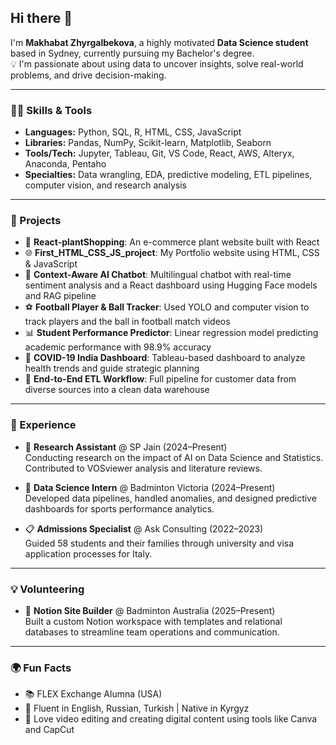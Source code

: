 ## Hi there 👋

I'm **Makhabat Zhyrgalbekova**, a highly motivated **Data Science student** based in Sydney, currently pursuing my Bachelor's degree.  
💡 I'm passionate about using data to uncover insights, solve real-world problems, and drive decision-making.

---

### 👩‍💻 Skills & Tools

- **Languages:** Python, SQL, R, HTML, CSS, JavaScript  
- **Libraries:** Pandas, NumPy, Scikit-learn, Matplotlib, Seaborn  
- **Tools/Tech:** Jupyter, Tableau, Git, VS Code, React, AWS, Alteryx, Anaconda, Pentaho  
- **Specialties:** Data wrangling, EDA, predictive modeling, ETL pipelines, computer vision, and research analysis

---

### 🚀 Projects

- 🌱 **React-plantShopping**: An e-commerce plant website built with React  
- 🌐 **First_HTML_CSS_JS_project**: My Portfolio website using HTML, CSS & JavaScript  
- 🧠 **Context-Aware AI Chatbot**: Multilingual chatbot with real-time sentiment analysis and a React dashboard using Hugging Face models and RAG pipeline  
- ⚽ **Football Player & Ball Tracker**: Used YOLO and computer vision to track players and the ball in football match videos  
- 📊 **Student Performance Predictor**: Linear regression model predicting academic performance with 98.9% accuracy  
- 🏥 **COVID-19 India Dashboard**: Tableau-based dashboard to analyze health trends and guide strategic planning  
- 🔁 **End-to-End ETL Workflow**: Full pipeline for customer data from diverse sources into a clean data warehouse

---

### 💼 Experience

- 🔬 **Research Assistant** @ SP Jain (2024–Present)  
  Conducting research on the impact of AI on Data Science and Statistics. Contributed to VOSviewer analysis and literature reviews.

- 🏸 **Data Science Intern** @ Badminton Victoria (2024–Present)  
  Developed data pipelines, handled anomalies, and designed predictive dashboards for sports performance analytics.

- 📋 **Admissions Specialist** @ Ask Consulting (2022–2023)  
  Guided 58 students and their families through university and visa application processes for Italy.

---

### 💡 Volunteering

- 🧩 **Notion Site Builder** @ Badminton Australia (2025–Present)  
  Built a custom Notion workspace with templates and relational databases to streamline team operations and communication.

---

### 🌍 Fun Facts

- 📚 FLEX Exchange Alumna (USA)  
- 💬 Fluent in English, Russian, Turkish | Native in Kyrgyz  
- 🎥 Love video editing and creating digital content using tools like Canva and CapCut
